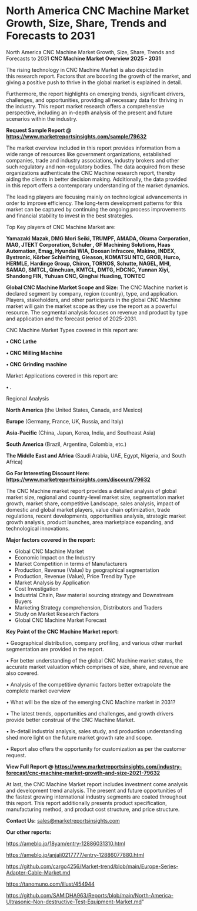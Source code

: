 # North America CNC Machine Market Growth, Size, Share, Trends and Forecasts to 2031
North America CNC Machine Market Growth, Size, Share, Trends and Forecasts to 2031
<Strong> CNC Machine Market Overview 2025 - 2031</strong>

The rising technology in CNC Machine Market is also depicted in this research report. Factors that are boosting the growth of the market, and giving a positive push to thrive in the global market is explained in detail.

Furthermore, the report highlights on emerging trends, significant drivers, challenges, and opportunities, providing all necessary data for thriving in the industry. This report market research offers a comprehensive perspective, including an in-depth analysis of the present and future scenarios within the industry.

<strong>Request Sample Report @ <a href=https://www.marketreportsinsights.com/sample/79632>https://www.marketreportsinsights.com/sample/79632</a></strong>

The market overview included in this report provides information from a wide range of resources like government organizations, established companies, trade and industry associations, industry brokers and other such regulatory and non-regulatory bodies. The data acquired from these organizations authenticate the CNC Machine research report, thereby aiding the clients in better decision making. Additionally, the data provided in this report offers a contemporary understanding of the market dynamics.

The leading players are focusing mainly on technological advancements in order to improve efficiency. The long-term development patterns for this market can be captured by continuing the ongoing process improvements and financial stability to invest in the best strategies.

Top Key players of CNC Machine Market are:

<strong>Yamazaki Mazak, DMG Mori Seiki, TRUMPF, AMADA, Okuma Corporation, MAG, JTEKT Corporation, Schuler , GF Machining Solutions, Haas Automation, Emag, Hyundai WIA, Doosan Infracore, Makino, INDEX, Bystronic, Körber Schleifring, Gleason, KOMATSU NTC, GROB, Hurco, HERMLE, Hardinge Group, Chiron, TORNOS, Schutte, NAGEL, MHI, SAMAG, SMTCL, Qinchuan, KMTCL, DMTG, HDCNC, Yunnan Xiyi, Shandong FIN, Yuhuan CNC, Qinghai Huading, TONTEC</strong>

<strong><b>Global CNC Machine Market Scope and Size:</b></strong>
The CNC Machine market is declared segment by company, region (country), type, and application. Players, stakeholders, and other participants in the global CNC Machine market will gain the market scope as they use the report as a powerful resource. The segmental analysis focuses on revenue and product by type and application and the forecast period of 2025-2031.

CNC Machine Market Types covered in this report are:

<strong>• CNC Lathe

• CNC Milling Machine

• CNC Grinding machine</strong>

Market Applications covered in this report are:

<strong>• .</strong> 

Regional Analysis

<strong>North America</strong> (the United States, Canada, and Mexico)

<strong>Europe</strong> (Germany, France, UK, Russia, and Italy)

<strong>Asia-Pacific</strong> (China, Japan, Korea, India, and Southeast Asia)

<strong>South America</strong> (Brazil, Argentina, Colombia, etc.)

<strong>The Middle East and Africa</strong> (Saudi Arabia, UAE, Egypt, Nigeria, and South Africa)

<strong>Go For Interesting Discount Here: <a href=https://www.marketreportsinsights.com/discount/79632>https://www.marketreportsinsights.com/discount/79632</a></strong>

The CNC Machine market report provides a detailed analysis of global market size, regional and country-level market size, segmentation market growth, market share, competitive Landscape, sales analysis, impact of domestic and global market players, value chain optimization, trade regulations, recent developments, opportunities analysis, strategic market growth analysis, product launches, area marketplace expanding, and technological innovations.

<strong><b>Major factors covered in the report:</b></strong>
<ul>
  <li>Global CNC Machine Market </li>
  <li>Economic Impact on the Industry</li>
  <li>Market Competition in terms of Manufacturers</li>
  <li>Production, Revenue (Value) by geographical segmentation</li>
  <li>Production, Revenue (Value), Price Trend by Type</li>
  <li>Market Analysis by Application</li>
  <li>Cost Investigation</li>
  <li>Industrial Chain, Raw material sourcing strategy and Downstream Buyers</li>
  <li>Marketing Strategy comprehension, Distributors and Traders</li>
  <li>Study on Market Research Factors</li>
  <li>Global CNC Machine Market Forecast</li>
</ul>

<strong><b>Key Point of the CNC Machine Market report:</b></strong>

• Geographical distribution, company profiling, and various other market segmentation are provided in the report.

• For better understanding of the global CNC Machine market status, the accurate market valuation which comprises of size, share, and revenue are also covered.

• Analysis of the competitive dynamic factors better extrapolate the complete market overview

• What will be the size of the emerging CNC Machine market in 2031?

• The latest trends, opportunities and challenges, and growth drivers provide better construal of the CNC Machine Market.

• In-detail industrial analysis, sales study, and production understanding shed more light on the future market growth rate and scope.

• Report also offers the opportunity for customization as per the customer request.

<strong><b>View Full Report @ <a href=https://www.marketreportsinsights.com/industry-forecast/cnc-machine-market-growth-and-size-2021-79632>https://www.marketreportsinsights.com/industry-forecast/cnc-machine-market-growth-and-size-2021-79632</a></b></strong>


At last, the CNC Machine Market report includes investment come analysis and development trend analysis. The present and future opportunities of the fastest growing international industry segments are coated throughout this report. This report additionally presents product specification, manufacturing method, and product cost structure, and price structure.

<strong>Contact Us:</strong>
sales@marketreportsinsights.com

<strong>Our other reports:</strong>

<a href=https://ameblo.jp/18yam/entry-12886031310.html>https://ameblo.jp/18yam/entry-12886031310.html</a>

<a href=https://ameblo.jp/anjali0217777/entry-12886077880.html>https://ameblo.jp/anjali0217777/entry-12886077880.html</a>

<a href=https://github.com/cargo4256/Market-trend/blob/main/Europe-Series-Adapter-Cable-Market.md>https://github.com/cargo4256/Market-trend/blob/main/Europe-Series-Adapter-Cable-Market.md</a>

<a href=https://tanomuno.com/illust/454944>https://tanomuno.com/illust/454944</a>

<a href=https://github.com/SAMIDHA963/Reports/blob/main/North-America-Ultrasonic-Non-destructive-Test-Equipment-Market.md>https://github.com/SAMIDHA963/Reports/blob/main/North-America-Ultrasonic-Non-destructive-Test-Equipment-Market.md</a>"
